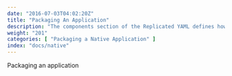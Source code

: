 ```yaml
---
date: "2016-07-03T04:02:20Z"
title: "Packaging An Application"
description: "The components section of the Replicated YAML defines how the containers will be created and started."
weight: "201"
categories: [ "Packaging a Native Application" ]
index: "docs/native"
---
```


Packaging an application